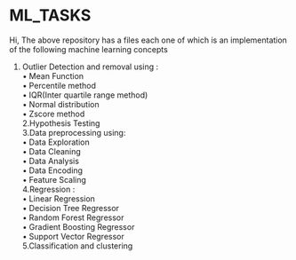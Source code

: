 # ML_TASKS

Hi,
The above repository has a files each one of which is an implementation of the following machine learning concepts</br>
1. Outlier Detection and removal using : </br>
•	Mean Function</br>
•	Percentile method</br>
•	IQR(Inter quartile range method)</br>
•	Normal distribution</br>
•	Zscore method</br>
2.Hypothesis Testing</br>
3.Data preprocessing using:</br>
•	Data Exploration</br>
•	Data Cleaning</br>
•	Data Analysis</br>
•	Data Encoding</br>
•	Feature Scaling</br>
4.Regression :</br>
•	Linear Regression</br>
•	Decision Tree Regressor</br>
•	Random Forest Regressor</br>
•	Gradient Boosting Regressor</br>
•	Support Vector Regressor</br>
5.Classification and clustering</br>
  
  
